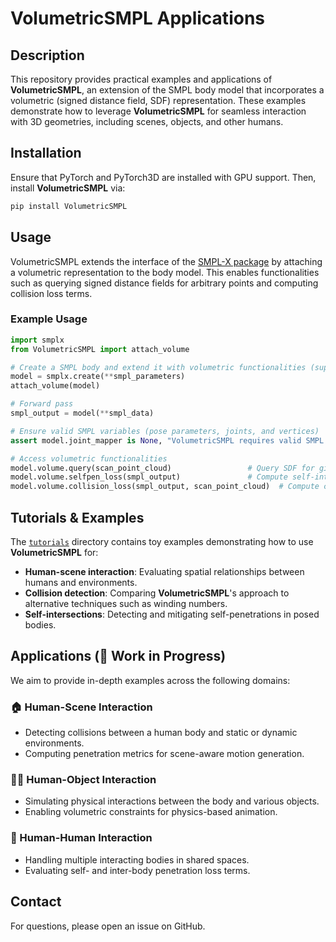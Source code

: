 # VolumetricSMPL Applications

## Description
This repository provides practical examples and applications of **VolumetricSMPL**, an extension of the SMPL body model that incorporates a volumetric (signed distance field, SDF) representation. These examples demonstrate how to leverage **VolumetricSMPL** for seamless interaction with 3D geometries, including scenes, objects, and other humans.

## Installation
Ensure that PyTorch and PyTorch3D are installed with GPU support. Then, install **VolumetricSMPL** via:

```bash
pip install VolumetricSMPL
```

## Usage
VolumetricSMPL extends the interface of the [SMPL-X package](https://github.com/vchoutas/smplx) by attaching a volumetric representation to the body model. This enables functionalities such as querying signed distance fields for arbitrary points and computing collision loss terms.

### Example Usage

```python
import smplx
from VolumetricSMPL import attach_volume

# Create a SMPL body and extend it with volumetric functionalities (supports SMPL, SMPLH, and SMPL-X)
model = smplx.create(**smpl_parameters)
attach_volume(model)

# Forward pass
smpl_output = model(**smpl_data)  

# Ensure valid SMPL variables (pose parameters, joints, and vertices)
assert model.joint_mapper is None, "VolumetricSMPL requires valid SMPL joints as input."

# Access volumetric functionalities
model.volume.query(scan_point_cloud)                 # Query SDF for given points
model.volume.selfpen_loss(smpl_output)               # Compute self-intersection loss
model.volume.collision_loss(smpl_output, scan_point_cloud)  # Compute collisions with external geometries
```

## Tutorials & Examples
The [`tutorials`](./tutorials) directory contains toy examples demonstrating how to use **VolumetricSMPL** for:
- **Human-scene interaction**: Evaluating spatial relationships between humans and environments.
- **Collision detection**: Comparing **VolumetricSMPL**'s approach to alternative techniques such as winding numbers.
- **Self-intersections**: Detecting and mitigating self-penetrations in posed bodies.

## Applications (🚧 Work in Progress)
We aim to provide in-depth examples across the following domains:

### 🏠 Human-Scene Interaction
- Detecting collisions between a human body and static or dynamic environments.
- Computing penetration metrics for scene-aware motion generation.

### 🏋️‍♂️ Human-Object Interaction
- Simulating physical interactions between the body and various objects.
- Enabling volumetric constraints for physics-based animation.

### 👫 Human-Human Interaction
- Handling multiple interacting bodies in shared spaces.
- Evaluating self- and inter-body penetration loss terms.

## Contact
For questions, please open an issue on GitHub.
